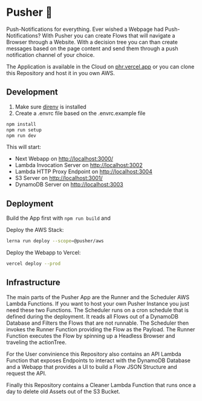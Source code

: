 # Pusher 💪

Push-Notifications for everything. Ever wished a Webpage had Push-Notifications? With Pusher you can create Flows that will navigate a Browser through a Website. With a decision tree you can than create messages based on the page content and send them through a push notification channel of your choice.

The Application is available in the Cloud on [phr.vercel.app](https://phr.vercel.app) or you can clone this Repository and host it in you own AWS.

## Development

1. Make sure [direnv](https://direnv.net/) is installed
2. Create a .envrc file based on the .envrc.example file

```sh
npm install
npm run setup
npm run dev
```

This will start:

- Next Webapp on <http://localhost:3000/>
- Lambda Invocation Server on <http://localhost:3002>
- Lambda HTTP Proxy Endpoint on <http://localhost:3004>
- S3 Server on <http://localhost:3001/>
- DynamoDB Server on <http://localhost:3003>

## Deployment

Build the App first with `npm run build` and

Deploy the AWS Stack:

```sh
lerna run deploy --scope=@pusher/aws
```

Deploy the Webapp to Vercel:

```sh
vercel deploy --prod
```

## Infrastructure

The main parts of the Pusher App are the Runner and the Scheduler AWS Lambda Functions. If you want to host your own Pusher Instance you just need these two Functions. The Scheduler runs on a cron schedule that is defined during the deployment. It reads all Flows out of a DynamoDB Database and Filters the Flows that are not runnable. The Scheduler then invokes the Runner Function providing the Flow as the Payload. The Runner Function executes the Flow by spinning up a Headless Browser and traveling the actionTree.

For the User convinience this Repository also contains an API Lambda Function that exposes Endpoints to interact with the DynamoDB Database and a Webapp that provides a UI to build a Flow JSON Structure and request the API.

Finally this Repository contains a Cleaner Lambda Function that runs once a day to delete old Assets out of the S3 Bucket.
